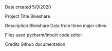 Date created
5/9/2020 

Project Title
Bikeshare 


Description
Bikeshare Data from three major cities.


Files used
pycharm/inbuilt code editor

Credits
Github documentation
